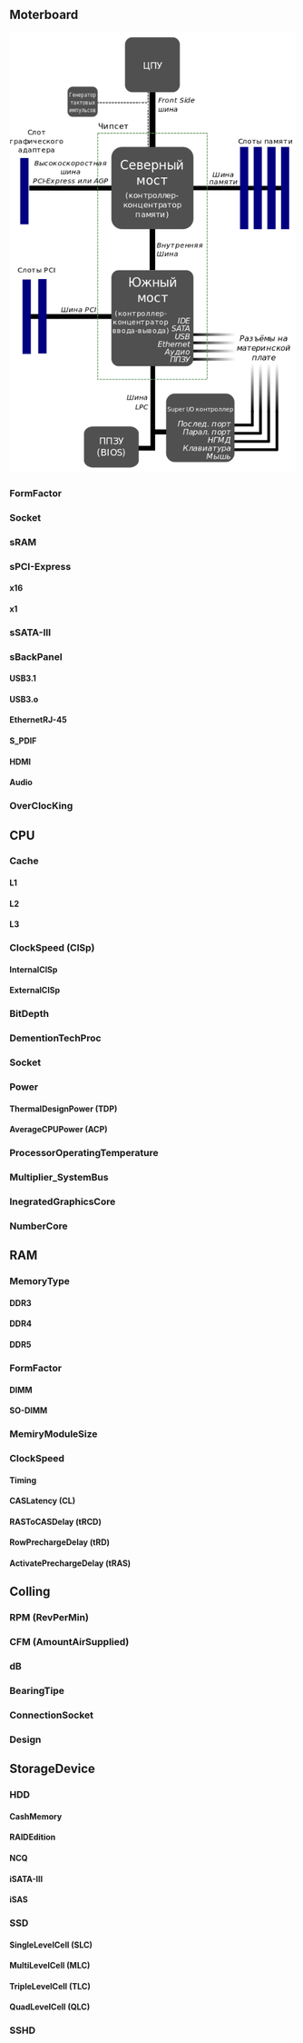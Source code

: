 ## Moterboard 
![jpg](_src/motherboard-1.png)
### FormFactor
### Socket
### sRAM
### sPCI-Express
#### x16
#### x1
### sSATA-III
### sBackPanel
#### USB3.1
#### USB3.o
#### EthernetRJ-45
#### S_PDIF
#### HDMI
#### Audio
### OverClocKing
## CPU
### Cache
#### L1
#### L2
#### L3
### ClockSpeed (ClSp)
#### InternalClSp
#### ExternalClSp
### BitDepth
### DementionTechProc
### Socket
### Power
#### ThermalDesignPower (TDP)
#### AverageCPUPower (ACP)
### ProcessorOperatingTemperature
### Multiplier_SystemBus
### InegratedGraphicsCore
### NumberCore
## RAM
### MemoryType
#### DDR3
#### DDR4
#### DDR5
### FormFactor
#### DIMM
#### SO-DIMM
### MemiryModuleSize
### ClockSpeed
#### Timing
#### CASLatency (CL)
#### RASToCASDelay (tRCD)
#### RowPrechargeDelay (tRD)
#### ActivatePrechargeDelay (tRAS)
## Colling
### RPM (RevPerMin)
### CFM (AmountAirSupplied)
### dB
### BearingTipe
### ConnectionSocket
### Design
## StorageDevice
### HDD
#### CashMemory
#### RAIDEdition
#### NCQ
#### iSATA-III
#### iSAS
### SSD
#### SingleLevelCell (SLC)
#### MultiLevelCell (MLC)
#### TripleLevelCell (TLC)
#### QuadLevelCell (QLC)
### SSHD

 

